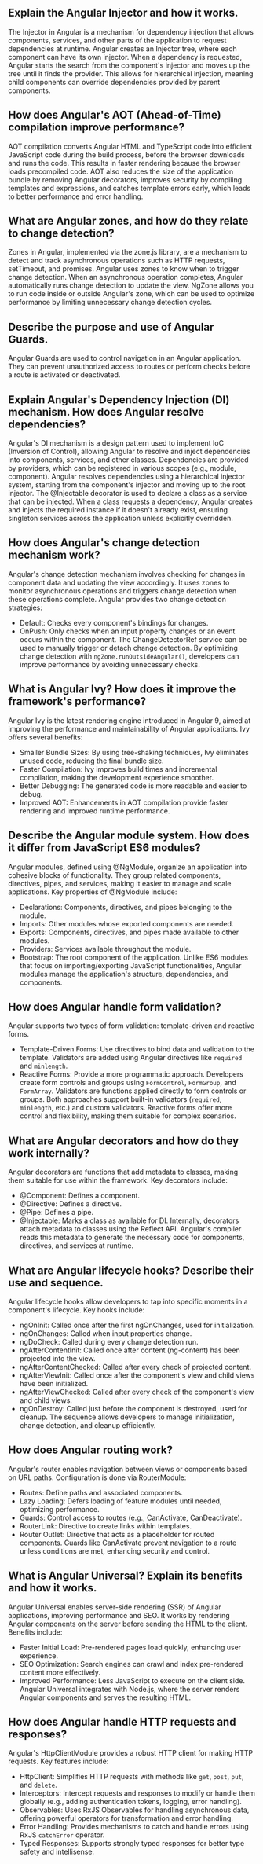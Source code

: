 
## Explain the Angular Injector and how it works.

The Injector in Angular is a mechanism for dependency injection that allows components, services, and other parts of the application to request dependencies at runtime. Angular creates an Injector tree, where each component can have its own injector. When a dependency is requested, Angular starts the search from the component's injector and moves up the tree until it finds the provider. This allows for hierarchical injection, meaning child components can override dependencies provided by parent components.

## How does Angular's AOT (Ahead-of-Time) compilation improve performance?

AOT compilation converts Angular HTML and TypeScript code into efficient JavaScript code during the build process, before the browser downloads and runs the code. This results in faster rendering because the browser loads precompiled code. AOT also reduces the size of the application bundle by removing Angular decorators, improves security by compiling templates and expressions, and catches template errors early, which leads to better performance and error handling.

## What are Angular zones, and how do they relate to change detection?

Zones in Angular, implemented via the zone.js library, are a mechanism to detect and track asynchronous operations such as HTTP requests, setTimeout, and promises. Angular uses zones to know when to trigger change detection. When an asynchronous operation completes, Angular automatically runs change detection to update the view. NgZone allows you to run code inside or outside Angular's zone, which can be used to optimize performance by limiting unnecessary change detection cycles.

## Describe the purpose and use of Angular Guards.

Angular Guards are used to control navigation in an Angular application. They can prevent unauthorized access to routes or perform checks before a route is activated or deactivated.

## Explain Angular's Dependency Injection (DI) mechanism. How does Angular resolve dependencies?

Angular's DI mechanism is a design pattern used to implement IoC (Inversion of Control), allowing Angular to resolve and inject dependencies into components, services, and other classes. Dependencies are provided by providers, which can be registered in various scopes (e.g., module, component). Angular resolves dependencies using a hierarchical injector system, starting from the component's injector and moving up to the root injector. The @Injectable decorator is used to declare a class as a service that can be injected. When a class requests a dependency, Angular creates and injects the required instance if it doesn't already exist, ensuring singleton services across the application unless explicitly overridden.

## How does Angular's change detection mechanism work?

Angular's change detection mechanism involves checking for changes in component data and updating the view accordingly. It uses zones to monitor asynchronous operations and triggers change detection when these operations complete. Angular provides two change detection strategies:

- Default: Checks every component's bindings for changes.
- OnPush: Only checks when an input property changes or an event occurs within the component. The ChangeDetectorRef service can be used to manually trigger or detach change detection. By optimizing change detection with `ngZone.runOutsideAngular()`, developers can improve performance by avoiding unnecessary checks.

## What is Angular Ivy? How does it improve the framework's performance?

Angular Ivy is the latest rendering engine introduced in Angular 9, aimed at improving the performance and maintainability of Angular applications. Ivy offers several benefits:

- Smaller Bundle Sizes: By using tree-shaking techniques, Ivy eliminates unused code, reducing the final bundle size.
- Faster Compilation: Ivy improves build times and incremental compilation, making the development experience smoother.
- Better Debugging: The generated code is more readable and easier to debug.
- Improved AOT: Enhancements in AOT compilation provide faster rendering and improved runtime performance.

## Describe the Angular module system. How does it differ from JavaScript ES6 modules?

Angular modules, defined using @NgModule, organize an application into cohesive blocks of functionality. They group related components, directives, pipes, and services, making it easier to manage and scale applications. Key properties of @NgModule include:

- Declarations: Components, directives, and pipes belonging to the module.
- Imports: Other modules whose exported components are needed.
- Exports: Components, directives, and pipes made available to other modules.
- Providers: Services available throughout the module.
- Bootstrap: The root component of the application. Unlike ES6 modules that focus on importing/exporting JavaScript functionalities, Angular modules manage the application's structure, dependencies, and components.

## How does Angular handle form validation?

Angular supports two types of form validation: template-driven and reactive forms.

- Template-Driven Forms: Use directives to bind data and validation to the template. Validators are added using Angular directives like `required` and `minlength`.
- Reactive Forms: Provide a more programmatic approach. Developers create form controls and groups using `FormControl`, `FormGroup`, and `FormArray`. Validators are functions applied directly to form controls or groups. Both approaches support built-in validators (`required`, `minlength`, etc.) and custom validators. Reactive forms offer more control and flexibility, making them suitable for complex scenarios.

## What are Angular decorators and how do they work internally?

Angular decorators are functions that add metadata to classes, making them suitable for use within the framework. Key decorators include:

- @Component: Defines a component.
- @Directive: Defines a directive.
- @Pipe: Defines a pipe.
- @Injectable: Marks a class as available for DI. Internally, decorators attach metadata to classes using the Reflect API. Angular's compiler reads this metadata to generate the necessary code for components, directives, and services at runtime.

## What are Angular lifecycle hooks? Describe their use and sequence.

Angular lifecycle hooks allow developers to tap into specific moments in a component's lifecycle. Key hooks include:

- ngOnInit: Called once after the first ngOnChanges, used for initialization.
- ngOnChanges: Called when input properties change.
- ngDoCheck: Called during every change detection run.
- ngAfterContentInit: Called once after content (ng-content) has been projected into the view.
- ngAfterContentChecked: Called after every check of projected content.
- ngAfterViewInit: Called once after the component's view and child views have been initialized.
- ngAfterViewChecked: Called after every check of the component's view and child views.
- ngOnDestroy: Called just before the component is destroyed, used for cleanup. The sequence allows developers to manage initialization, change detection, and cleanup efficiently.

## How does Angular routing work?

Angular's router enables navigation between views or components based on URL paths. Configuration is done via RouterModule:

- Routes: Define paths and associated components.
- Lazy Loading: Defers loading of feature modules until needed, optimizing performance.
- Guards: Control access to routes (e.g., CanActivate, CanDeactivate).
- RouterLink: Directive to create links within templates.
- Router Outlet: Directive that acts as a placeholder for routed components. Guards like CanActivate prevent navigation to a route unless conditions are met, enhancing security and control.

## What is Angular Universal? Explain its benefits and how it works.

Angular Universal enables server-side rendering (SSR) of Angular applications, improving performance and SEO. It works by rendering Angular components on the server before sending the HTML to the client. Benefits include:

- Faster Initial Load: Pre-rendered pages load quickly, enhancing user experience.
- SEO Optimization: Search engines can crawl and index pre-rendered content more effectively.
- Improved Performance: Less JavaScript to execute on the client side. Angular Universal integrates with Node.js, where the server renders Angular components and serves the resulting HTML.

## How does Angular handle HTTP requests and responses?

Angular's HttpClientModule provides a robust HTTP client for making HTTP requests. Key features include:

- HttpClient: Simplifies HTTP requests with methods like `get`, `post`, `put`, and `delete`.
- Interceptors: Intercept requests and responses to modify or handle them globally (e.g., adding authentication tokens, logging, error handling).
- Observables: Uses RxJS Observables for handling asynchronous data, offering powerful operators for transformation and error handling.
- Error Handling: Provides mechanisms to catch and handle errors using RxJS `catchError` operator.
- Typed Responses: Supports strongly typed responses for better type safety and intellisense.
